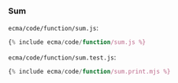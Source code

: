 ### Sum

`ecma/code/function/sum.js`:
```js
{% include ecma/code/function/sum.js %}
```

`ecma/code/function/sum.test.js`:
```js
{% include ecma/code/function/sum.print.mjs %}
```
